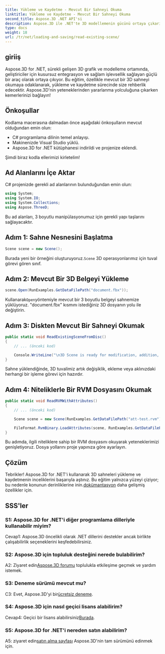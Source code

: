 ```yaml
---
title: Yükleme ve Kaydetme - Mevcut Bir Sahneyi Okuma
linktitle: Yükleme ve Kaydetme - Mevcut Bir Sahneyi Okuma
second_title: Aspose.3D .NET API'si
description: Aspose.3D ile .NET'te 3D modellemenin gücünü ortaya çıkarın. Sahneleri zahmetsizce yükleyin, kaydedin ve değiştirin. Sınırsız olasılıklar dünyasına dalın.
type: docs
weight: 18
url: /tr/net/loading-and-saving/read-existing-scene/
---
```

## giriiş

Aspose.3D for .NET, sürekli gelişen 3D grafik ve modelleme ortamında, geliştiriciler için kusursuz entegrasyon ve sağlam işlevsellik sağlayan güçlü bir araç olarak ortaya çıkıyor. Bu eğitim, özellikle mevcut bir 3D sahneyi okumaya odaklanarak, yükleme ve kaydetme sürecinde size rehberlik edecektir. Aspose.3D'nin yeteneklerinden yararlanma yolculuğuna çıkarken kemerlerinizi bağlayın!

## Önkoşullar

Kodlama macerasına dalmadan önce aşağıdaki önkoşulların mevcut olduğundan emin olun:

- C# programlama dilinin temel anlayışı.
- Makinenizde Visual Studio yüklü.
- Aspose.3D for .NET kütüphanesi indirildi ve projenize eklendi.

Şimdi biraz kodla ellerimizi kirletelim!

## Ad Alanlarını İçe Aktar

C# projenizde gerekli ad alanlarının bulunduğundan emin olun:

```csharp
using System;
using System.IO;
using System.Collections;
using Aspose.ThreeD;
```

Bu ad alanları, 3 boyutlu manipülasyonumuz için gerekli yapı taşlarını sağlayacaktır.

## Adım 1: Sahne Nesnesini Başlatma

```csharp
Scene scene = new Scene();
```

 Burada yeni bir örneğini oluşturuyoruz.`Scene` 3D operasyonlarımız için tuval görevi gören sınıf.

## Adım 2: Mevcut Bir 3D Belgeyi Yükleme

```csharp
scene.Open(RunExamples.GetDataFilePath("document.fbx"));
```

 Kullanarak`Open`yöntemiyle mevcut bir 3 boyutlu belgeyi sahnemize yüklüyoruz. "document.fbx" kısmını istediğiniz 3D dosyanın yolu ile değiştirin.

## Adım 3: Diskten Mevcut Bir Sahneyi Okumak

```csharp
public static void ReadExistingSceneFromDisc()
{
    // ... (önceki kod)

    Console.WriteLine("\n3D Scene is ready for modification, addition, or processing purposes.");
}
```

Sahne yüklendiğinde, 3D tuvalimiz artık değişiklik, ekleme veya aklınızdaki herhangi bir işleme görevi için hazırdır.

## Adım 4: Niteliklerle Bir RVM Dosyasını Okumak

```csharp
public static void ReadRVMWithAttributes()
{
    // ... (önceki kod)

    Scene scene = new Scene(RunExamples.GetDataFilePath("att-test.rvm"));

    FileFormat.RvmBinary.LoadAttributes(scene, RunExamples.GetDataFilePath("att-test.att"));
}
```

Bu adımda, ilgili niteliklere sahip bir RVM dosyasını okuyarak yeteneklerimizi genişletiyoruz. Dosya yollarını proje yapınıza göre ayarlayın.

## Çözüm

 Tebrikler! Aspose.3D for .NET'i kullanarak 3D sahneleri yükleme ve kaydetmenin inceliklerini başarıyla aştınız. Bu eğitim yalnızca yüzeyi çiziyor; bu nedenle konunun derinliklerine inin.[dokümantasyon](https://reference.aspose.com/3d/net/) daha gelişmiş özellikler için.

## SSS'ler

### S1: Aspose.3D for .NET'i diğer programlama dilleriyle kullanabilir miyim?

Cevap1: Aspose.3D öncelikli olarak .NET dillerini destekler ancak birlikte çalışabilirlik seçeneklerini keşfedebilirsiniz.

### S2: Aspose.3D için topluluk desteğini nerede bulabilirim?

 A2: Ziyaret edin[Aspose.3D forumu](https://forum.aspose.com/c/3d/18) toplulukla etkileşime geçmek ve yardım istemek.

### S3: Deneme sürümü mevcut mu?

C3: Evet, Aspose.3D'yi bir[ücretsiz deneme](https://releases.aspose.com/).

### S4: Aspose.3D için nasıl geçici lisans alabilirim?

 Cevap4: Geçici bir lisans alabilirsiniz[Burada](https://purchase.aspose.com/temporary-license/).

### S5: Aspose.3D for .NET'i nereden satın alabilirim?

A5: ziyaret edin[satın alma sayfası](https://purchase.aspose.com/buy) Aspose.3D'nin tam sürümünü edinmek için.